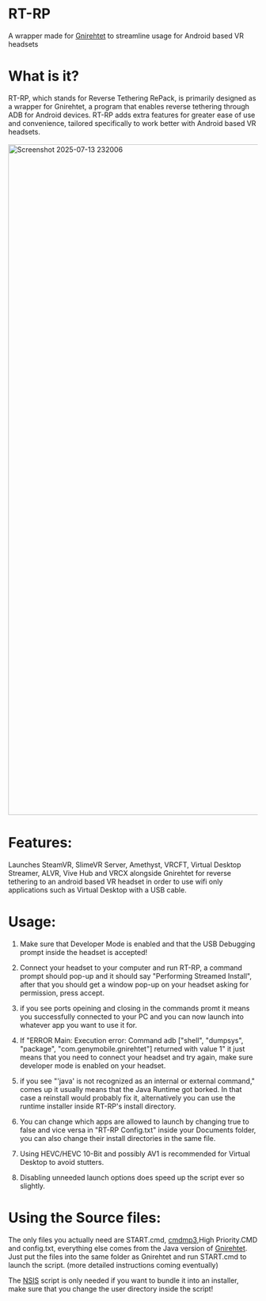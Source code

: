 # RT-RP
A wrapper made for [Gnirehtet](https://github.com/Genymobile/gnirehtet) to streamline usage for Android based VR headsets

<h1><strong>What is it?</strong><br></h1>
RT-RP, which stands for Reverse Tethering RePack, is primarily designed as a wrapper for Gnirehtet, a program that enables reverse tethering through ADB for Android devices. RT-RP adds extra features for greater ease of use and convenience, tailored specifically to work better with Android based VR headsets.
<br></br>

<img width="2119" height="1355" alt="Screenshot 2025-07-13 232006" src="https://github.com/user-attachments/assets/7d977871-49ea-4387-86b4-78f693fa0aee" />



<h1><strong>Features:</strong><br></h1>
Launches SteamVR, SlimeVR Server, Amethyst, VRCFT, Virtual Desktop Streamer, ALVR, Vive Hub and VRCX alongside Gnirehtet for reverse tethering to an android based VR headset in order to use wifi only applications such as Virtual Desktop with a USB cable.

<h1><strong>Usage:</strong></h1>

1. Make sure that Developer Mode is enabled and that the USB Debugging prompt inside the headset is accepted!

2. Connect your headset to your computer and run RT-RP, a command prompt should pop-up and it should say "Performing Streamed Install", after that you should get a window pop-up on your headset asking for permission, press accept.

3. if you see ports opeining and closing in the commands promt it means you successfully connected to your PC and you can now launch into whatever app you want to use it for.

4. If "ERROR Main: Execution error: Command adb ["shell", "dumpsys", "package", "com.genymobile.gnirehtet"] returned with value 1" it just means that you need to connect your headset and try again, make sure developer mode is enabled on your headset.

5. if you see "'java' is not recognized as an internal or external command," comes up it usually means that the Java Runtime got borked. In that case a reinstall would probably fix it, alternatively you can use the runtime installer inside RT-RP's install directory.

6. You can change which apps are allowed to launch by changing true to false and vice versa in "RT-RP Config.txt" inside your Documents folder, you can also change their install directories in the same file.

7. Using HEVC/HEVC 10-Bit and possibly AV1 is recommended for Virtual Desktop to avoid stutters.

8. Disabling unneeded launch options does speed up the script ever so slightly. 

<h1><strong>Using the Source files:</strong></h1>

The only files you actually need are START.cmd, [cmdmp3](https://github.com/jimlawless/cmdmp3),High Priority.CMD and config.txt, everything else comes from the Java version of [Gnirehtet](https://github.com/Genymobile/gnirehtet).<br> Just put the files into the same folder as Gnirehtet and run START.cmd to launch the script.
(more detailed instructions coming eventually)

The [NSIS](https://nsis.sourceforge.io/Main_Page) script is only needed if you want to bundle it into an installer, make sure that you change the user directory inside the script!


<h1 style="font-size:300%;"></h1>
